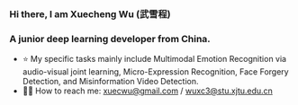 ### Hi there, I am Xuecheng Wu (武雪程) 

### A junior deep learning developer from China.
- ⭐ My specific tasks mainly include Multimodal Emotion Recognition via audio-visual joint learning, Micro-Expression Recognition, Face Forgery Detection, and Misinformation Video Detection.
- 🤝🏻 How to reach me: xuecwu@gmail.com / wuxc3@stu.xjtu.edu.cn
